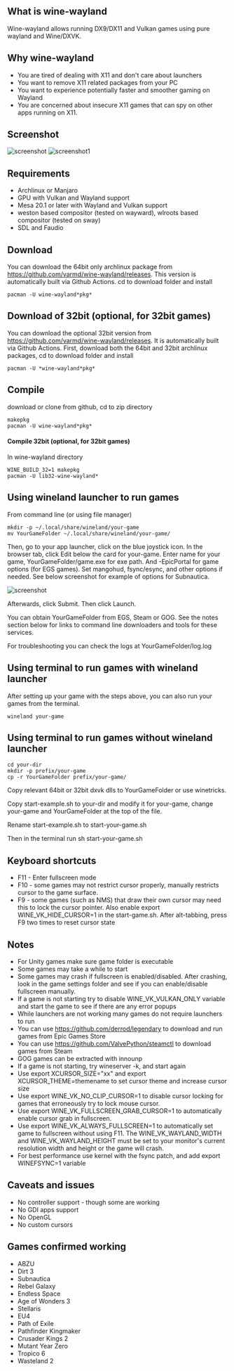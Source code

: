## What is wine-wayland

Wine-wayland allows running DX9/DX11 and Vulkan games using pure wayland and Wine/DXVK.

## Why wine-wayland

 * You are tired of dealing with X11 and don't care about launchers
 * You want to remove X11 related packages from your PC
 * You want to experience potentially faster and smoother gaming on Wayland
 * You are concerned about insecure X11 games that can spy on other apps running on X11.

## Screenshot

![screenshot](https://raw.githubusercontent.com/varmd/wine-wayland/master/screenshot.png "Screenshot")
![screenshot1](https://raw.githubusercontent.com/varmd/wine-wayland/master/screenshot1.png "Screenshot1")

## Requirements

 * Archlinux or Manjaro
 * GPU with Vulkan and Wayland support
 * Mesa 20.1 or later with Wayland and Vulkan support
 * weston based compositor (tested on wayward), wlroots based compositor (tested on sway)
 * SDL and Faudio
 
## Download

You can download the 64bit only archlinux package from https://github.com/varmd/wine-wayland/releases. This version is automatically built via Github Actions. cd to download folder and install
    
    pacman -U wine-wayland*pkg*
    
## Download of 32bit (optional, for 32bit games)

You can download the optional 32bit version from https://github.com/varmd/wine-wayland/releases. It is automatically built via Github Actions. First, download both the 64bit and 32bit archlinux packages, cd to download folder and install
    
    pacman -U *wine-wayland*pkg* 

## Compile

download or clone from github, cd to zip directory

    makepkg
    pacman -U wine-wayland*pkg*


#### Compile 32bit (optional, for 32bit games)

In wine-wayland directory

    WINE_BUILD_32=1 makepkg
    pacman -U lib32-wine-wayland*

## Using wineland launcher to run games

From command line (or using file manager)

    mkdir -p ~/.local/share/wineland/your-game
    mv YourGameFolder ~/.local/share/wineland/your-game/
    
Then, go to your app launcher, click on the blue joystick icon. In the browser tab, click Edit below the card for your-game. Enter name for your game, YourGameFolder/game.exe for exe path. And -EpicPortal for game options (for EGS games). Set mangohud, fsync/esync, and other options if needed. See below screenshot for example of options for Subnautica.

![screenshot](https://raw.githubusercontent.com/varmd/wine-wayland/master/wineland/wineland-screenshot-2.png "Screenshot")

Afterwards, click Submit. Then click Launch.

You can obtain YourGameFolder from EGS, Steam or GOG. See the notes section below for links to command line downloaders and tools for these services.

For troubleshooting you can check the logs at YourGameFolder/log.log
  
## Using terminal to run games with wineland launcher

After setting up your game with the steps above, you can
also run your games from the terminal.

    wineland your-game
    
## Using terminal to run games without wineland launcher

    cd your-dir
    mkdir -p prefix/your-game
    cp -r YourGameFolder prefix/your-game/
   
Copy relevant 64bit or 32bit dxvk dlls to YourGameFolder or use winetricks.

Copy start-example.sh to your-dir and modify it for your-game, change your-game and YourGameFolder at the top of the file.

Rename start-example.sh to start-your-game.sh

Then in the terminal run sh start-your-game.sh


## Keyboard shortcuts

* F11 - Enter fullscreen mode
* F10 - some games may not restrict cursor properly, manually restricts cursor to the game surface. 
* F9 - some games (such as NMS) that draw their own cursor may need this to lock the cursor pointer. Also enable export WINE_VK_HIDE_CURSOR=1 in the start-game.sh. After alt-tabbing, press F9 two times to reset cursor state


## Notes

* For Unity games make sure game folder is executable
* Some games may take a while to start
* Some games may crash if fullscreen is enabled/disabled. After crashing, look in the game settings folder and see if you can enable/disable fullscreen manually.
* If a game is not starting try to disable WINE\_VK\_VULKAN_ONLY variable and start the game to see if there are any error popups 
* While launchers are not working many games do not require launchers to run
* You can use https://github.com/derrod/legendary to download and run games from Epic Games Store
* You can use https://github.com/ValvePython/steamctl to download games from Steam
* GOG games can be extracted with innounp
* If a game is not starting, try wineserver -k, and start again
* Use export XCURSOR_SIZE="xx" and export XCURSOR_THEME=themename to set cursor theme and increase cursor size 
* Use export WINE_VK_NO_CLIP_CURSOR=1 to disable cursor locking for games that erroneously try to lock mouse cursor.
* Use export WINE_VK_FULLSCREEN_GRAB_CURSOR=1 to automatically enable cursor grab in fullscreen.
* Use export WINE_VK_ALWAYS_FULLSCREEN=1 to automatically set game to fullscreen without using F11. The WINE_VK_WAYLAND_WIDTH and WINE_VK_WAYLAND_HEIGHT must be set to your monitor's current resolution width and height or the game will crash.
* For best performance use kernel with the fsync patch, and add export WINEFSYNC=1 variable

## Caveats and issues

* No controller support - though some are working
* No GDI apps support
* No OpenGL
* No custom cursors


## Games confirmed working

* ABZU
* Dirt 3
* Subnautica
* Rebel Galaxy
* Endless Space
* Age of Wonders 3
* Stellaris
* EU4
* Path of Exile
* Pathfinder Kingmaker
* Crusader Kings 2
* Mutant Year Zero
* Tropico 6
* Wasteland 2